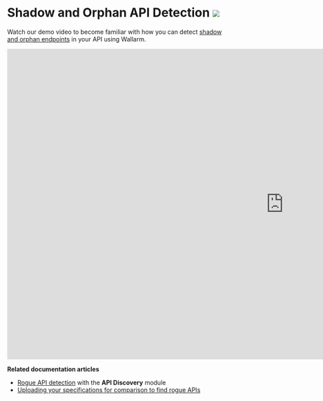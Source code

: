 # Shadow and Orphan API Detection <a href="../about-wallarm/subscription-plans/#subscription-plans"><img src="../../images/api-security-tag.svg" style="border: none;"></a>

Watch our demo video to become familiar with how you can detect [shadow and orphan endpoints](../api-discovery/overview.md#shadow-orphan-and-zombie-apis) in your API using Wallarm.

<div class="video-wrapper">
  <iframe width="1280" height="720" src="https://www.youtube.com/embed/HOWfCFdxo-Y" title="YouTube video player" frameborder="0" allow="accelerometer; autoplay; clipboard-write; encrypted-media; gyroscope; picture-in-picture; web-share" allowfullscreen></iframe>
</div>

**Related documentation articles**

* [Rogue API detection](../api-discovery/overview.md#shadow-orphan-and-zombie-apis) with the **API Discovery** module
* [Uploading your specifications for comparison to find rogue APIs](../api-discovery/rogue-api.md)